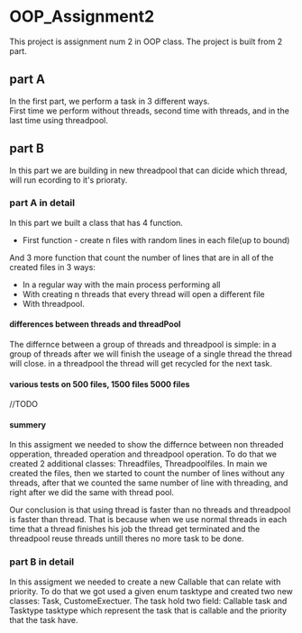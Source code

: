 # OOP_Assignment2

This project is assignment num 2 in OOP class. 
The project is built from 2 part. 
 
## part A 
In the first part, we perform a task in 3 different ways.  
First time we perform without threads, second time with threads, and in the last time using threadpool. 

## part B 

In this part we are building in new threadpool that can dicide which thread, 
will run ecording to it's prioraty. 


### part A in detail

In this part we built a class that has 4 function. 
* First function - create n files with random lines in each file(up to bound)

And 3 more function that count the number of lines that are in all of the created files in 3 ways: 
* In a regular way with the main process performing all
* With creating n threads that every thread will open a different file
* With threadpool. 

#### differences between threads and threadPool
The differnce between a group of threads and threadpool is simple:
in a group of threads after we will finish the useage of a single thread the thread will close.
in a threadpool the thread will get recycled for the next task.
#### various tests on 500 files, 1500 files 5000 files 
//TODO
#### summery
In this assigment we needed to show the differnce between non threaded opperation, threaded operation and threadpool operation.
To do that we created 2 additional classes: 
Threadfiles, Threadpoolfiles.
In main we created the files, then we started to count the number of lines without any threads,
after that we counted the same number of line with threading, and right after we did the same with thread pool.

Our conclusion is that using thread is faster than no threads and threadpool is faster than thread.
That is because when we use normal threads in each time that a thread finishes his job the thread get terminated and the threadpool reuse threads untill theres no more task to be done.


### part B in detail 
In this assigment we needed to create a new Callable that can relate with priority.
To do that we got used a given enum tasktype and created two new classes: Task, CustomeExectuer.
The task hold two field: Callable task and Tasktype tasktype which represent the task that is callable and the priority that the task have.

